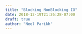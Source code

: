 ```yaml
---
title: "Blocking NonBlocking IO"
date: 2018-12-19T21:26:28-07:00
draft: true
author: "Neel Parikh"
---
```


